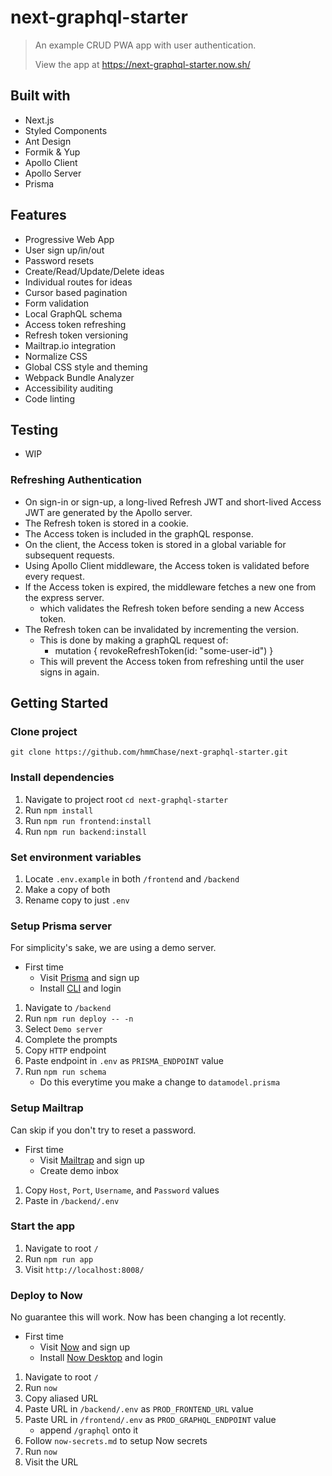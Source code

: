 # next-graphql-starter

> An example CRUD PWA app with user authentication.
>
> View the app at <https://next-graphql-starter.now.sh/>

## Built with

- Next.js
- Styled Components
- Ant Design
- Formik & Yup
- Apollo Client
- Apollo Server
- Prisma

## Features

- Progressive Web App
- User sign up/in/out
- Password resets
- Create/Read/Update/Delete ideas
- Individual routes for ideas
- Cursor based pagination
- Form validation
- Local GraphQL schema
- Access token refreshing
- Refresh token versioning
- Mailtrap.io integration
- Normalize CSS
- Global CSS style and theming
- Webpack Bundle Analyzer
- Accessibility auditing
- Code linting

## Testing

- WIP

### Refreshing Authentication

- On sign-in or sign-up, a long-lived Refresh JWT and short-lived Access JWT are generated by the Apollo server.
- The Refresh token is stored in a cookie.
- The Access token is included in the graphQL response.
- On the client, the Access token is stored in a global variable for subsequent requests.
- Using Apollo Client middleware, the Access token is validated before every request.
- If the Access token is expired, the middleware fetches a new one from the express server.
  - which validates the Refresh token before sending a new Access token.
- The Refresh token can be invalidated by incrementing the version.
  - This is done by making a graphQL request of:
    - mutation { revokeRefreshToken(id: "some-user-id") }
  - This will prevent the Access token from refreshing until the user signs in again.

## Getting Started

### Clone project

`git clone https://github.com/hmmChase/next-graphql-starter.git`

### Install dependencies

1. Navigate to project root `cd next-graphql-starter`
2. Run `npm install`
3. Run `npm run frontend:install`
4. Run `npm run backend:install`

### Set environment variables

1. Locate `.env.example` in both `/frontend` and `/backend`
2. Make a copy of both
3. Rename copy to just `.env`

### Setup Prisma server

For simplicity's sake, we are using a demo server.

- First time
  - Visit [Prisma](https://www.prisma.io/) and sign up
  - Install [CLI](https://www.prisma.io/docs/prisma-cli-and-configuration/using-the-prisma-cli-alx4/) and login

1. Navigate to `/backend`
2. Run `npm run deploy -- -n`
3. Select `Demo server`
4. Complete the prompts
5. Copy `HTTP` endpoint
6. Paste endpoint in `.env` as `PRISMA_ENDPOINT` value
7. Run `npm run schema`
   - Do this everytime you make a change to `datamodel.prisma`

### Setup Mailtrap

Can skip if you don't try to reset a password.

- First time
  - Visit [Mailtrap](https://mailtrap.io) and sign up
  - Create demo inbox

1. Copy `Host`, `Port`, `Username`, and `Password` values
2. Paste in `/backend/.env`

### Start the app

1. Navigate to root `/`
2. Run `npm run app`
3. Visit `http://localhost:8008/`

### Deploy to Now

No guarantee this will work. Now has been changing a lot recently.

- First time
  - Visit [Now](https://zeit.co/now) and sign up
  - Install [Now Desktop](https://zeit.co/download) and login

1. Navigate to root `/`
2. Run `now`
3. Copy aliased URL
4. Paste URL in `/backend/.env` as `PROD_FRONTEND_URL` value
5. Paste URL in `/frontend/.env` as `PROD_GRAPHQL_ENDPOINT` value
   - append `/graphql` onto it
6. Follow `now-secrets.md` to setup Now secrets
7. Run `now`
8. Visit the URL
